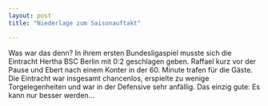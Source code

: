 ```yaml
---
layout: post
title: "Niederlage zum Saisonauftakt"

---
```


Was war das denn? In ihrem ersten Bundesligaspiel musste sich die Eintracht Hertha BSC Berlin mit 0:2 geschlagen geben. Raffael kurz vor der Pause und Ebert nach einem Konter in der 60. Minute trafen für die Gäste. Die Eintracht war insgesamt chancenlos, erspielte zu wenige Torgelegenheiten und war in der Defensive sehr anfällig. Das einzig gute: Es kann nur besser werden...


